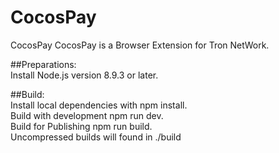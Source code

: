 # CocosPay
CocosPay
CocosPay is a Browser Extension for Tron NetWork.

##Preparations:  
Install Node.js version 8.9.3 or later.

##Build:  
Install local dependencies with npm install.  
Build with development npm run dev.  
Build for Publishing npm run build.  
Uncompressed builds will found in ./build  
